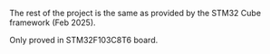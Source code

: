 The rest of the project is the same as provided by the STM32 Cube framework (Feb 2025).

Only proved in STM32F103C8T6 board.
